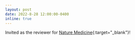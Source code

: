 ```yaml
---
layout: post
date: 2022-8-28 12:00:00-0400
inline: true
---
```


Invited as the reviewer for [Nature Medicine](https://www.nature.com/nm/){:target="\_blank"}!